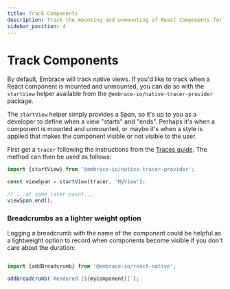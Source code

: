 ```yaml
---
title: Track Components
description: Track the mounting and unmounting of React Components for your React Native application using the Embrace SDK
sidebar_position: 4
---
```


# Track Components

By default, Embrace will track native views.
If you'd like to track when a React component is mounted and unmounted, you can do so with the `startView` helper
available from the `@embrace-io/native-tracer-provider` package.

The `startView` helper simply provides a Span, so it's up to you as a developer to define when a view "starts" and "ends".
Perhaps it's when a component is mounted and unmounted, or maybe it's when a style is applied that makes the component
visible or not visible to the user.

First get a `tracer` following the instructions from the [Traces guide](/react-native/features/traces/#integration-steps).
The method can then be used as follows:

```javascript
import {startView} from '@embrace-io/native-tracer-provider';

const viewSpan = startView(tracer, 'MyView');

// ...at some later point...
viewSpan.end();
```  

### Breadcrumbs as a lighter weight option

Logging a breadcrumb with the name of the component could be helpful as a lightweight option to record when components
become visible if you don't care about the duration:

```javascript

import {addBreadcrumb} from '@embrace-io/react-native';

addBreadcrumb(`Rendered [${myComponent}]`);
```
